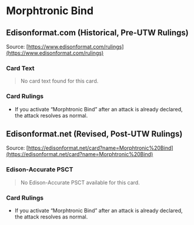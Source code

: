# Morphtronic Bind

## Edisonformat.com (Historical, Pre-UTW Rulings)

Source: [https://www.edisonformat.com/rulings](https://www.edisonformat.com/rulings)

### Card Text

> No card text found for this card.

### Card Rulings

*   If you activate “Morphtronic Bind” after an attack is already declared, the attack resolves as normal.

## Edisonformat.net (Revised, Post-UTW Rulings)

Source: [https://edisonformat.net/card?name=Morphtronic%20Bind](https://edisonformat.net/card?name=Morphtronic%20Bind)

### Edison-Accurate PSCT

> No Edison-Accurate PSCT available for this card.

### Card Rulings

*   If you activate “Morphtronic Bind” after an attack is already declared, the attack resolves as normal.
            